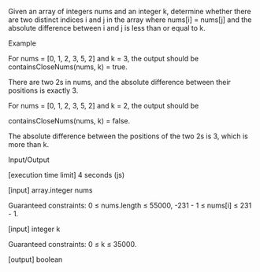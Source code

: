 Given an array of integers nums and an integer k, determine whether there are two distinct indices i and j in the array where nums[i] = nums[j] and the absolute difference between i and j is less than or equal to k.

Example

For nums = [0, 1, 2, 3, 5, 2] and k = 3, the output should be
containsCloseNums(nums, k) = true.

There are two 2s in nums, and the absolute difference between their positions is exactly 3.

For nums = [0, 1, 2, 3, 5, 2] and k = 2, the output should be

containsCloseNums(nums, k) = false.

The absolute difference between the positions of the two 2s is 3, which is more than k.

Input/Output

[execution time limit] 4 seconds (js)

[input] array.integer nums

Guaranteed constraints:
0 ≤ nums.length ≤ 55000,
-231 - 1 ≤ nums[i] ≤ 231 - 1.

[input] integer k

Guaranteed constraints:
0 ≤ k ≤ 35000.

[output] boolean
